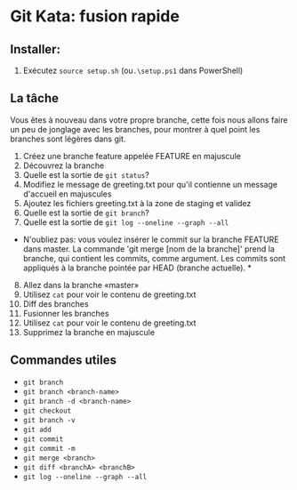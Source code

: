 # Git Kata: fusion rapide
## Installer:

1. Exécutez `source setup.sh` (ou`.\setup.ps1` dans PowerShell)

## La tâche

Vous êtes à nouveau dans votre propre branche, cette fois nous allons faire un peu de jonglage avec les branches, pour montrer à quel point les branches sont légères dans git.

1. Créez une branche feature appelée FEATURE en majuscule
2. Découvrez la branche
3. Quelle est la sortie de `git status`?
4. Modifiez le message de greeting.txt pour qu'il contienne un message d'accueil en majuscules
5. Ajoutez les fichiers greeting.txt à la zone de staging et validez
6. Quelle est la sortie de `git branch`?
7. Quelle est la sortie de `git log --oneline --graph --all`

* N'oubliez pas: vous voulez insérer le commit sur la branche FEATURE dans master. La commande 'git merge [nom de la branche]' prend la branche, qui contient les commits, comme argument. Les commits sont appliqués à la branche pointée par HEAD (branche actuelle). *

8. Allez dans la branche «master»
9. Utilisez `cat` pour voir le contenu de greeting.txt
10. Diff des branches
11. Fusionner les branches
12. Utilisez `cat` pour voir le contenu de greeting.txt
13. Supprimez la branche en majuscule

## Commandes utiles
- `git branch`
- `git branch <branch-name>`
- `git branch -d <branch-name>`
- `git checkout`
- `git branch -v`
- `git add`
- `git commit`
- `git commit -m`
- `git merge <branch>`
- `git diff <branchA> <branchB>`
- `git log --oneline --graph --all`
